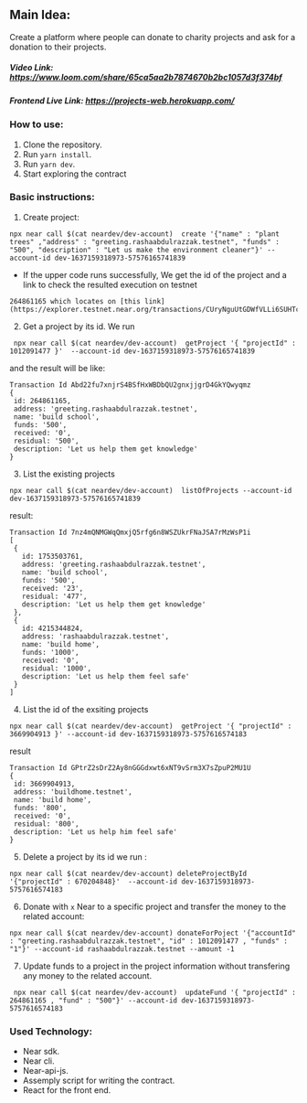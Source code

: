 ## Main Idea:  
Create a platform where people can donate to charity projects and ask for a donation to their projects.

##### Video Link: https://www.loom.com/share/65ca5aa2b7874670b2bc1057d3f374bf
##### Frontend Live Link: https://projects-web.herokuapp.com/ 

### How to use:
1. Clone the repository.
2. Run   `yarn install`. 
3. Run  `yarn dev`.
4. Start exploring the contract   

### Basic instructions: 
  1. Create project:  

  ```
  npx near call $(cat neardev/dev-account)  create '{"name" : "plant trees" ,"address" : "greeting.rashaabdulrazzak.testnet", "funds" : "500", "description" : "Let us make the environment cleaner"}' --account-id dev-1637159318973-57576165741839 
  ```
 *  If the upper code runs successfully, We get the id of the project and a link to check the resulted execution on testnet  
 
 ```
 264861165 which locates on [this link](https://explorer.testnet.near.org/transactions/CUryNguUtGDWfVLLi6SUHTcJiDyxm9YkjbvoQntmT3g1)
 ```


 2. Get a project by its id. We run 
 
 ```
  npx near call $(cat neardev/dev-account)  getProject '{ "projectId" : 1012091477 }'  --account-id dev-1637159318973-57576165741839

 ``` 
  and the result will be like:

 ```
 Transaction Id Abd22fu7xnjrS4BSfHxWBDbQU2gnxjjgrD4GkYQwyqmz
 {
  id: 264861165,
  address: 'greeting.rashaabdulrazzak.testnet',
  name: 'build school',
  funds: '500',
  received: '0',
  residual: '500',
  description: 'Let us help them get knowledge'
}
 ```
 3. List the existing projects 
 ``` 
 npx near call $(cat neardev/dev-account)  listOfProjects --account-id dev-1637159318973-57576165741839

 ``` 
 result: 

 ```
 Transaction Id 7nz4mQNMGWqQmxjQ5rfg6n8WSZUkrFNaJSA7rMzWsP1i
 [
  {
    id: 1753503761,
    address: 'greeting.rashaabdulrazzak.testnet',
    name: 'build school',
    funds: '500',
    received: '23',
    residual: '477',
    description: 'Let us help them get knowledge'
  },
  {
    id: 4215344824,
    address: 'rashaabdulrazzak.testnet',
    name: 'build home',
    funds: '1000',
    received: '0',
    residual: '1000',
    description: 'Let us help them feel safe'
  }
]
 ``` 
 4. List the id of the exsiting projects 
 
 ```
 npx near call $(cat neardev/dev-account)  getProject '{ "projectId" : 3669904913 }' --account-id dev-1637159318973-5757616574183

 ```
 result  

 ``` 
 Transaction Id GPtrZ2sDrZ2Ay8nGGGdxwt6xNT9vSrm3X7sZpuP2MU1U
 {
  id: 3669904913,
  address: 'buildhome.testnet',
  name: 'build home',
  funds: '800',
  received: '0',
  residual: '800',
  description: 'Let us help him feel safe'
}
 ```
 5. Delete a project by its id 
 we run : 

```
npx near call $(cat neardev/dev-account) deleteProjectById  '{"projectId" : 670204848}'  --account-id dev-1637159318973-5757616574183
``` 

6. Donate with `x` Near to a specific project and transfer the money to the related account: 

 ```
 npx near call $(cat neardev/dev-account) donateForPoject '{"accountId" : "greeting.rashaabdulrazzak.testnet", "id" : 1012091477 , "funds" : "1"}' --account-id rashaabdulrazzak.testnet --amount -1
 ```
7. Update funds to a project in the project information without transfering any money to the related account. 
``` 
 npx near call $(cat neardev/dev-account)  updateFund '{ "projectId" : 264861165 , "fund" : "500"}' --account-id dev-1637159318973-5757616574183
```

### Used Technology:
* Near sdk. 
* Near cli. 
* Near-api-js.
* Assemply script for writing the contract.
* React for the front end. 
